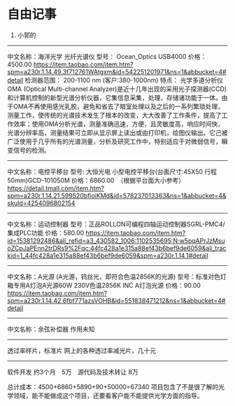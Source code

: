 # 自由记事

1. 小郭的
---------
中文名称：海洋光学 光纤光谱仪
型号：    Ocean_Optics USB4000
价格：4500.00
https://item.taobao.com/item.htm?spm=a230r.1.14.49.3f712761WAtgxm&id=542251201971&ns=1&abbucket=4#detail
检测器范围： 200-1100 nm (客户:380-1000nm)
特点： 光学多道分析仪OMA (Optical Multi-channel Analyzer)是近十几年出现的采用光子探测器(CCD)和计算机控制的新型光谱分析仪器，它集信息采集，处理，存储诸功能于一体。由于OMA不再使用感光乳胶，避免和省去了暗室处理以及之后的一系列繁琐处理，测量工作，使传统的光谱技术发生了根本的改变，大大改善了工作条件，提高了工作效率；使用OMA分析光谱，测量准确迅速，方便，且灵敏度高，响应时间快，光谱分辨率高，测量结果可立即从显示屏上读出或由打印机，绘图仪输出。它己被广泛使用于几乎所有的光谱测量，分析及研究工作中，特别适应于对微弱信号，瞬变信号的检测。

---------
中文名称：电控平移台
型号: 大恒光电 小型电控平移台(台面尺寸:45X50 行程50mm)GCD-101050M
价格：6860.00　（根据平台面大小参考）
https://detail.tmall.com/item.htm?spm=a230r.1.14.21.599520bfioiKMd&id=578237013363&ns=1&abbucket=4&skuId=4254096802154

---------
中文名称：运动控制器
型号：正品ROLLON可编程四轴运动控制器SGRL-PMC4/集成PLC功能
价格：580.00
https://item.taobao.com/item.htm?id=15381292486&ali_refid=a3_430582_1006:1102535695:N:w5pqAPrJzMsuoZCpJaPEnn2trDRs9%2Fqc:44fc428a1e315a88ef43b6bef9de6059&ali_trackid=1_44fc428a1e315a88ef43b6bef9de6059&spm=a230r.1.14.1#detail

---------
中文名称：A光源 (A光源，钨丝光，即符合色温2856K的光源)
型号：标准对色灯箱专用A灯泡A光源60W 230V色温2856K INC A灯泡光源
价格：90.00
https://item.taobao.com/item.htm?spm=a230r.1.14.42.6fbf771azsVOHB&id=551838471212&ns=1&abbucket=4#detail

---------
中文名称：余弦补偿器
作用未知

---------
透过率样片，标准片
网上的各种透过率减光片，几十元

--------
软件开发
约3个月　5万　源代码及技术转让 8万


总计成本：4500+6860+5890+90+50000=67340
项目包含了不是很了解的光学领域，能不能做成这个项目，还要看客户能不能提供光学方面的指导。
